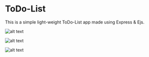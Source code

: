 # ToDo-List

<p>This is a simple light-weight ToDo-List app made using Express & Ejs.
</p>

![alt text](https://github.com/alphaCoder-69/ToDo-List/blob/master/SS-1.jpg?raw=true)

![alt text](https://github.com/alphaCoder-69/ToDo-List/blob/master/SS-2.jpg?raw=true)

![alt text](https://github.com/alphaCoder-69/ToDo-List/blob/master/SS-3.jpg?raw=true)
